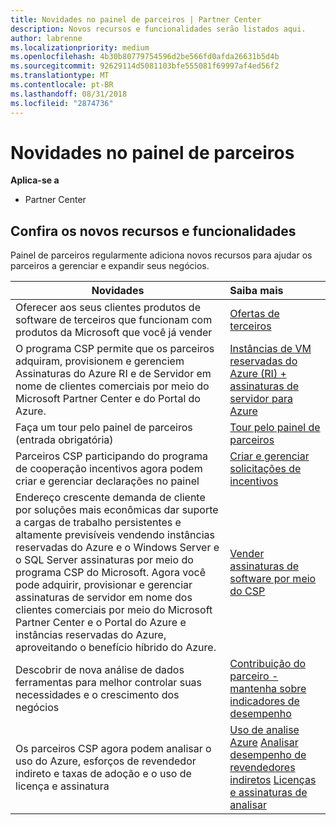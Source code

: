 ```yaml
---
title: Novidades no painel de parceiros | Partner Center
description: Novos recursos e funcionalidades serão listados aqui.
author: labrenne
ms.localizationpriority: medium
ms.openlocfilehash: 4b30b80779754596d2be566fd0afda26631b5d4b
ms.sourcegitcommit: 92629114d5081103bfe555081f69997af4ed56f2
ms.translationtype: MT
ms.contentlocale: pt-BR
ms.lasthandoff: 08/31/2018
ms.locfileid: "2874736"
---
```

# <a name="whats-new-in-partner-dashboard"></a>Novidades no painel de parceiros

**Aplica-se a**

-  Partner Center

## <a name="check-out-new-features-and-capabilities"></a>Confira os novos recursos e funcionalidades 

Painel de parceiros regularmente adiciona novos recursos para ajudar os parceiros a gerenciar e expandir seus negócios.


|**Novidades**   |**Saiba mais**   |
|----------------------|:-----------------|
|Oferecer aos seus clientes produtos de software de terceiros que funcionam com produtos da Microsoft que você já vender   | [Ofertas de terceiros](third-party-offers.md)|
|O programa CSP permite que os parceiros adquiram, provisionem e gerenciem Assinaturas do Azure RI e de Servidor em nome de clientes comerciais por meio do Microsoft Partner Center e do Portal do Azure.|[Instâncias de VM reservadas do Azure (RI) + assinaturas de servidor para Azure](azure-ri-server-subscriptions.md)|
|Faça um tour pelo painel de parceiros (entrada obrigatória)|[Tour pelo painel de parceiros](https://partnercenter.microsoft.com/pcv/redirect?authenticate=true&redirect=%2Fdashboard%2Foverview)|
|Parceiros CSP participando do programa de cooperação incentivos agora podem criar e gerenciar declarações no painel|[Criar e gerenciar solicitações de incentivos](create-incentives-claims.md)|
|Endereço crescente demanda de cliente por soluções mais econômicas dar suporte a cargas de trabalho persistentes e altamente previsíveis vendendo instâncias reservadas do Azure e o Windows Server e o SQL Server assinaturas por meio do programa CSP do Microsoft. Agora você pode adquirir, provisionar e gerenciar assinaturas de servidor em nome dos clientes comerciais por meio do Microsoft Partner Center e o Portal do Azure e instâncias reservadas do Azure, aproveitando o benefício híbrido do Azure.|[Vender assinaturas de software por meio do CSP](csp-software-subscriptions.md)|
|Descobrir de nova análise de dados ferramentas para melhor controlar suas necessidades e o crescimento dos negócios| [Contribuição do parceiro - mantenha sobre indicadores de desempenho](partner-contributions.md)|
|Os parceiros CSP agora podem analisar o uso do Azure, esforços de revendedor indireto e taxas de adoção e o uso de licença e assinatura|[Uso de analise Azure](analyze-azure-usage.md) [Analisar desempenho de revendedores indiretos](Analyze-indirect-resellers.md) [Licenças e assinaturas de analisar](analyze-subscriptions-licenses.md)      |

